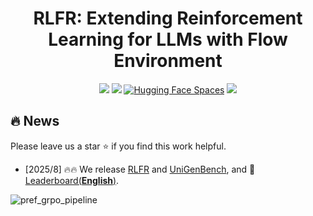 <div align="center">
<h1 align="center"> RLFR: Extending Reinforcement Learning for LLMs with Flow Environment</h1>

<a href='https://arxiv.org/abs/2506.18254'><img src='https://img.shields.io/badge/arXiv-RLFR-purple'></a>
<a href='https://codegoat24.github.io/UnifiedReward/Pref-GRPO'><img src='https://img.shields.io/badge/Project-Website-orange'></a>
[![Hugging Face Spaces](https://img.shields.io/badge/%F0%9F%A4%97%20huggingface%20-Model-brown)](https://huggingface.co/collections/openbmb/rlpr-6857fa5d22cbe64327a3f8f6)
<a href='https://huggingface.co/datasets/openbmb/RLPR-Train-Dataset'><img src='https://img.shields.io/badge/Dataset-Train-Green'></a>

</div>


## 🔥 News
Please leave us a star ⭐ if you find this work helpful.
- [2025/8] 🔥🔥 We release [RLFR](https://github.com/CodeGoat24/Pref-GRPO) and [UniGenBench](https://github.com/CodeGoat24/UniGenBench), and 🏅[Leaderboard(**English**)](https://huggingface.co/spaces/CodeGoat24/UniGenBench_Leaderboard).



![pref_grpo_pipeline](/assets/pref_grpo_pipeline.png)